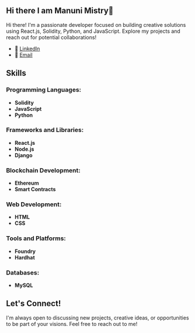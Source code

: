 ## Hi there I am Manuni Mistry👋

Hi there! I'm a passionate developer focused on building creative solutions using React.js, Solidity, Python, and JavaScript. Explore my projects and reach out for potential collaborations!

- 🔗 [LinkedIn](https://www.linkedin.com/in/manuni-mistry-2109bb14a/)
- 📧 [Email](manunim.3011@gmail.com)


## Skills  

### Programming Languages:  
- **Solidity**  
- **JavaScript**  
- **Python**  

### Frameworks and Libraries:  
- **React.js**  
- **Node.js**  
- **Django**  

### Blockchain Development:  
- **Ethereum**  
- **Smart Contracts**  

### Web Development:  
- **HTML**  
- **CSS**  

### Tools and Platforms:  
- **Foundry**  
- **Hardhat**  

### Databases:  
- **MySQL**  

<!--
**manunimistry/manunimistry** is a ✨ _special_ ✨ repository because its `README.md` (this file) appears on your GitHub profile.

Here are some ideas to get you started:

- 🔭 I’m currently working on ...
- 🌱 I’m currently learning ...
- 👯 I’m looking to collaborate on ...
- 🤔 I’m looking for help with ...
- 💬 Ask me about ...
- 📫 How to reach me: ...
- 😄 Pronouns: ...
- ⚡ Fun fact: ...
-->

## Let's Connect!

I'm always open to discussing new projects, creative ideas, or opportunities to be part of your visions. Feel free to reach out to me!

